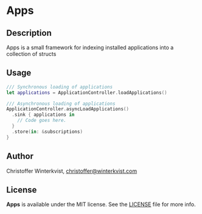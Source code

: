 # Apps

## Description

Apps is a small framework for indexing installed applications into a collection of structs

## Usage

```swift
/// Synchronous loading of applications
let applications = ApplicationController.loadApplications()

/// Asynchronous loading of applications
ApplicationController.asyncLoadApplications()
  .sink { applications in
    // Code goes here.
  }
  .store(in: &subscriptions)
}
```

## Author

Christoffer Winterkvist, christoffer@winterkvist.com

## License

**Apps** is available under the MIT license. See the [LICENSE](https://github.com/zenangst/LaunchArguments/blob/master/LICENSE.md) file for more info.

